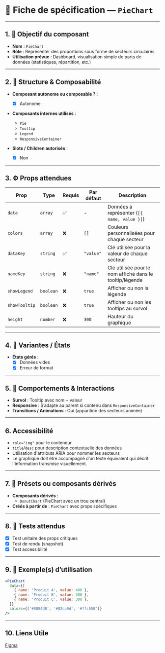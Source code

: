 # 📄 Fiche de spécification — `PieChart`

---

## 1. 🔎 Objectif du composant

- **Nom** : `PieChart`
- **Rôle** : Représenter des proportions sous forme de secteurs circulaires
- **Utilisation prévue** : Dashboard, visualisation simple de parts de données (statistiques, répartition, etc.)

---

## 2. 🧱 Structure & Composabilité

- **Composant autonome ou composable ?** :
    - [x] Autonome

- **Composants internes utilisés** :
    - `Pie`
    - `Tooltip`
    - `Legend`
    - `ResponsiveContainer`

- **Slots / Children autorisés** :
    - [x] Non

---

## 3. ⚙️ Props attendues

| Prop         | Type        | Requis | Par défaut | Description                                                |
|--------------|-------------|--------|------------|------------------------------------------------------------|
| `data`       | `array`     | ✅     | -          | Données à représenter (`[{ name, value }]`)                |
| `colors`     | `array`     | ❌     | `[]`       | Couleurs personnalisées pour chaque secteur                |
| `dataKey`    | `string`    | ✅     | `"value"`  | Clé utilisée pour la valeur de chaque secteur              |
| `nameKey`    | `string`    | ❌     | `"name"`   | Clé utilisée pour le nom affiché dans le tooltip/légende   |
| `showLegend` | `boolean`   | ❌     | `true`     | Afficher ou non la légende                                 |
| `showTooltip`| `boolean`   | ❌     | `true`     | Afficher ou non les tooltips au survol                    |
| `height`     | `number`    | ❌     | `300`      | Hauteur du graphique                                       |

---

## 4. 🎨 Variantes / États


- **États gérés** :
    - [x] Données vides
    - [x] Erreur de format

---

## 5. 🧪 Comportements & Interactions

- **Survol** : Tooltip avec nom + valeur
- **Responsive** : S’adapte au parent si contenu dans `ResponsiveContainer`
- **Transitions / Animations** : Oui (apparition des secteurs animée)

---

## 6. Accessibilité

- `role="img"` pour le conteneur
- `title`/`desc` pour description contextuelle des données
- Utilisation d'attributs ARIA pour nommer les secteurs
- Le graphique doit être accompagné d’un texte équivalent qui décrit l'information transmise visuellement.

---

## 7. 🧩 Présets ou composants dérivés

- **Composants dérivés** :
    - `DonutChart` (PieChart avec un trou central)
- **Créés à partir de** : `PieChart` avec props spécifiques

---

## 8. 🧪 Tests attendus

- [x] Test unitaire des props critiques
- [x] Test de rendu (snapshot)
- [x] Test accessibilité

---

## 9. 📐 Exemple(s) d’utilisation

```jsx
<PieChart
  data={[
    { name: 'Produit A', value: 400 },
    { name: 'Produit B', value: 300 },
    { name: 'Produit C', value: 300 },
  ]}
  colors={['#8884d8', '#82ca9d', '#ffc658']}
/>
```
---

## 10. Liens Utile
[Figma](https://www.figma.com/design/BE2sfEyiN6lmoEw5l9kXY4/Design-system-V.2?node-id=1538-270726&m=dev)
